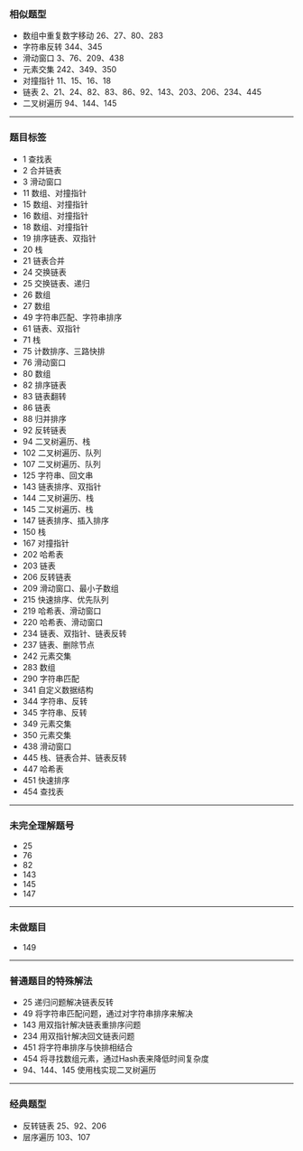 ### 相似题型 
- 数组中重复数字移动  26、27、80、283
- 字符串反转 344、345 
- 滑动窗口 3、76、209、438
- 元素交集 242、349、350
- 对撞指针 11、15、16、18
- 链表 2、21、24、82、83、86、92、143、203、206、234、445
- 二叉树遍历 94、144、145

---

### 题目标签
- 1 查找表
- 2 合并链表
- 3 滑动窗口
- 11 数组、对撞指针
- 15 数组、对撞指针
- 16 数组、对撞指针
- 18 数组、对撞指针
- 19 排序链表、双指针
- 20 栈
- 21 链表合并
- 24 交换链表
- 25 交换链表、递归
- 26 数组
- 27 数组
- 49 字符串匹配、字符串排序
- 61 链表、双指针
- 71 栈
- 75 计数排序、三路快排
- 76 滑动窗口
- 80 数组
- 82 排序链表
- 83 链表翻转
- 86 链表
- 88 归并排序
- 92 反转链表
- 94 二叉树遍历、栈
- 102 二叉树遍历、队列
- 107 二叉树遍历、队列
- 125 字符串、回文串
- 143 链表排序、双指针
- 144 二叉树遍历、栈
- 145 二叉树遍历、栈
- 147 链表排序、插入排序
- 150 栈
- 167 对撞指针
- 202 哈希表
- 203 链表
- 206 反转链表
- 209 滑动窗口、最小子数组
- 215 快速排序、优先队列
- 219 哈希表、滑动窗口
- 220 哈希表、滑动窗口
- 234 链表、双指针、链表反转
- 237 链表、删除节点
- 242 元素交集
- 283 数组
- 290 字符串匹配
- 341 自定义数据结构
- 344 字符串、反转
- 345 字符串、反转
- 349 元素交集
- 350 元素交集
- 438 滑动窗口
- 445 栈、链表合并、链表反转
- 447 哈希表
- 451 快速排序
- 454 查找表

---

### 未完全理解题号
- 25
- 76
- 82
- 143
- 145
- 147


---

### 未做题目
- 149

---

### 普通题目的特殊解法
- 25 递归问题解决链表反转
- 49 将字符串匹配问题，通过对字符串排序来解决
- 143 用双指针解决链表重排序问题
- 234 用双指针解决回文链表问题
- 451 将字符串排序与快排相结合
- 454 将寻找数组元素，通过Hash表来降低时间复杂度
- 94、144、145 使用栈实现二叉树遍历

---

### 经典题型
- 反转链表 25、92、206
- 层序遍历 103、107